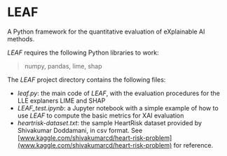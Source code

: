 # LEAF
A Python framework for the quantitative evaluation of eXplainable AI methods.

*LEAF* requires the following Python libraries to work: 
> numpy, pandas, lime, shap

The *LEAF* project directory contains the following files:
 
* _leaf.py_: the main code of *LEAF*, with the evaluation procedures for the LLE explaners LIME and SHAP
* _LEAF_test.ipynb_: a Jupyter notebook with a simple example of how to use *LEAF* to compute the
                     basic metrics for XAI evaluation
* _heartrisk-dataset.txt_: the sample HeartRisk dataset provided by Shivakumar Doddamani, in csv format. 
	                       See [www.kaggle.com/shivakumarcd/heart-risk-problem](www.kaggle.com/shivakumarcd/heart-risk-problem) for reference.
